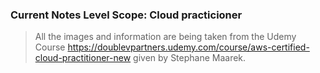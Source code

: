 ### Current Notes Level Scope: Cloud practicioner
> All the images and information are being taken from the Udemy Course https://doublevpartners.udemy.com/course/aws-certified-cloud-practitioner-new given by Stephane Maarek.
